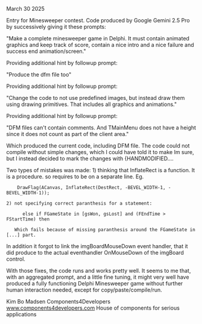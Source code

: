   March 30 2025

  Entry for Minesweeper contest.
  Code produced by Google Gemini 2.5 Pro by successively giving it these prompts:

  "Make a complete minesweeper game in Delphi.
   It must contain animated graphics and keep track of score,
   contain a nice intro and a nice failure and success end
   animation/screen."

  Providing additional hint by followup prompt:

  "Produce the dfm file too"

  Providing additional hint by followup prompt:

  "Change the code to not use predefined images,
   but instead draw them using drawing primitives.
   That includes all graphics and animations."

  Providing additional hint by followup prompt:

  "DFM files can't contain comments.
   And TMainMenu does not have a height since it does not count as part
   of the client area."

  Which produced the current code, including DFM file.
  The code could not compile without simple changes, which
  I could have told it to make Im sure, but I instead decided to
  mark the changes with {HANDMODIFIED....

  Two types of mistakes was made:
    1) thinking that InflateRect is a function. It is a procedure.
       so requires to be on a separate line. Eg.

        DrawFlag(ACanvas, InflateRect(DestRect, -BEVEL_WIDTH-1, -BEVEL_WIDTH-1));

    2) not specifying correct paranthesis for a statement:

          else if FGameState in [gsWon, gsLost] and (FEndTime > FStartTime) then

       Which fails because of missing paranthesis around the FGameState in [...] part.

  In addition it forgot to link the imgBoardMouseDown event handler, that it did produce
  to the actual eventhandler OnMouseDown of the imgBoard control.

  With those fixes, the code runs and works pretty well.
  It seems to me that, with an aggregated prompt, and a little fine tuning,
  it might very well have produced a fully functioning Delphi Minesweeper game
  without further human interaction needed, except for copy/paste/compile/run.

  Kim Bo Madsen
  Components4Developers
  www.components4developers.com
  House of components for serious applications
